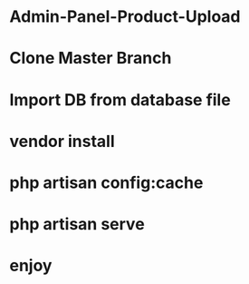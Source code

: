 # Admin-Panel-Product-Upload
# Clone Master Branch
# Import DB from database file
# vendor install
# php artisan config:cache
# php artisan serve
# enjoy
